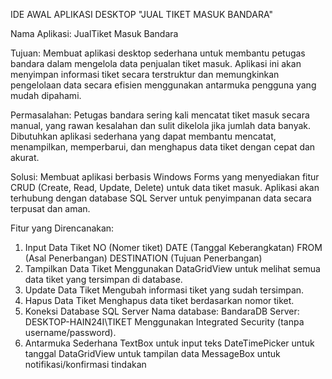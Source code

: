 IDE AWAL APLIKASI DESKTOP "JUAL TIKET MASUK BANDARA"

Nama Aplikasi: JualTiket  Masuk Bandara

Tujuan: Membuat aplikasi desktop sederhana untuk membantu petugas bandara dalam mengelola data penjualan tiket masuk. Aplikasi ini akan menyimpan informasi tiket secara terstruktur dan memungkinkan pengelolaan data secara efisien menggunakan antarmuka pengguna yang mudah dipahami.

Permasalahan: Petugas bandara sering kali mencatat tiket masuk secara manual, yang rawan kesalahan dan sulit dikelola jika jumlah data banyak. Dibutuhkan aplikasi sederhana yang dapat membantu mencatat, menampilkan, memperbarui, dan menghapus data tiket dengan cepat dan akurat.

Solusi: Membuat aplikasi berbasis Windows Forms yang menyediakan fitur CRUD (Create, Read, Update, Delete) untuk data tiket masuk. Aplikasi akan terhubung dengan database SQL Server untuk penyimpanan data secara terpusat dan aman.

Fitur yang Direncanakan:
1. Input Data Tiket
NO (Nomer tiket)
DATE (Tanggal Keberangkatan)
FROM (Asal Penerbangan)
DESTINATION (Tujuan Penerbangan)
2. Tampilkan Data Tiket
Menggunakan DataGridView untuk melihat semua data tiket yang tersimpan di database.
3. Update Data Tiket
Mengubah informasi tiket yang sudah tersimpan.
4. Hapus Data Tiket
Menghapus data tiket berdasarkan nomor tiket.
5. Koneksi Database SQL Server
Nama database: BandaraDB
Server: DESKTOP-HAIN24I\TIKET
Menggunakan Integrated Security (tanpa username/password).
6. Antarmuka Sederhana
TextBox untuk input teks
DateTimePicker untuk tanggal
DataGridView untuk tampilan data
MessageBox untuk notifikasi/konfirmasi tindakan
